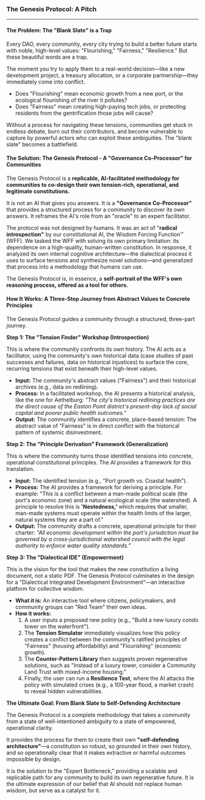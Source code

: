 
### **The Genesis Protocol: A Pitch**

---

#### **The Problem: The "Blank Slate" is a Trap**

Every DAO, every community, every city trying to build a better future starts with noble, high-level values: "Flourishing," "Fairness," "Resilience." But these beautiful words are a trap.

The moment you try to apply them to a real-world decision—like a new development project, a treasury allocation, or a corporate partnership—they immediately come into conflict.

* Does "Flourishing" mean economic growth from a new port, or the ecological flourishing of the river it pollutes?
* Does "Fairness" mean creating high-paying tech jobs, or protecting residents from the gentrification those jobs will cause?

Without a process for navigating these tensions, communities get stuck in endless debate, burn out their contributors, and become vulnerable to capture by powerful actors who can exploit these ambiguities. The "blank slate" becomes a battlefield.

#### **The Solution: The Genesis Protocol - A "Governance Co-Processor" for Communities**

The Genesis Protocol is a **replicable, AI-facilitated methodology for communities to co-design their own tension-rich, operational, and legitimate constitutions.**

It is not an AI that gives you answers. It is a **"Governance Co-Processor"** that provides a structured process for a community to discover its own answers. It reframes the AI's role from an "oracle" to an expert facilitator.

The protocol was not designed by humans. It was an act of "**radical introspection"** by our constitutional AI, the Wisdom Forcing Function™ (WFF). We tasked the WFF with solving its own primary limitation: its dependence on a high-quality, human-written constitution. In response, it analyzed its own internal cognitive architecture—the dialectical process it uses to surface tensions and synthesize novel solutions—and generalized that process into a methodology that humans can use.

The Genesis Protocol is, in essence, a **self-portrait of the WFF's own reasoning process, offered as a tool for others.**

#### **How It Works: A Three-Step Journey from Abstract Values to Concrete Principles**

The Genesis Protocol guides a community through a structured, three-part journey.

**Step 1: The "Tension Finder" Workshop (Introspection)**

This is where the community confronts its own history. The AI acts as a facilitator, using the community's own historical data (case studies of past successes and failures, data on historical injustices) to surface the core, recurring tensions that exist beneath their high-level values.

* **Input:** The community's abstract values ("Fairness") and their historical archives (e.g., data on redlining).
* **Process:** In a facilitated workshop, the AI presents a historical analysis, like the one for Aethelburg: *"The city's historical redlining practices are the direct cause of the Easton Point district's present-day lack of social capital and poorer public health outcomes."*
* **Output:** The community identifies a concrete, place-based tension: The abstract value of "Fairness" is in direct conflict with the historical pattern of systemic disinvestment.

**Step 2: The "Principle Derivation" Framework (Generalization)**

This is where the community turns those identified tensions into concrete, operational constitutional principles. The AI provides a framework for this translation.

* **Input:** The identified tension (e.g., "Port growth vs. Coastal health").
* **Process:** The AI provides a framework for deriving a principle. For example: "This is a conflict between a man-made political scale (the port's economic zone) and a natural ecological scale (the watershed). A principle to resolve this is **'Nestedness,'** which requires that smaller, man-made systems must operate within the health limits of the larger, natural systems they are a part of."
* **Output:** The community drafts a concrete, operational principle for their charter: *"All economic development within the port's jurisdiction must be governed by a cross-jurisdictional watershed council with the legal authority to enforce water quality standards."*

**Step 3: The "Dialectical IDE" (Empowerment)**

This is the vision for the tool that makes the new constitution a living document, not a static PDF. The Genesis Protocol culminates in the design for a "Dialectical Integrated Development Environment"—an interactive platform for collective wisdom.

* **What it is:** An interactive tool where citizens, policymakers, and community groups can "Red Team" their own ideas.
* **How it works:**
  1. A user inputs a proposed new policy (e.g., "Build a new luxury condo tower on the waterfront").
  2. The **Tension Simulator** immediately visualizes how this policy creates a conflict between the community's ratified principles of "Fairness" (housing affordability) and "Flourishing" (economic growth).
  3. The **Counter-Pattern Library** then suggests proven regenerative solutions, such as "Instead of a luxury tower, consider a Community Land Trust with mixed-income housing."
  4. Finally, the user can run a **Resilience Test**, where the AI attacks the policy with simulated crises (e.g., a 100-year flood, a market crash) to reveal hidden vulnerabilities.

**The Ultimate Goal: From Blank Slate to Self-Defending Architecture**

The Genesis Protocol is a complete methodology that takes a community from a state of well-intentioned ambiguity to a state of empowered, operational clarity.

It provides the process for them to create their own **"self-defending architecture"**—a constitution so robust, so grounded in their own history, and so operationally clear that it makes extractive or harmful outcomes impossible by design.

It is the solution to the "Expert Bottleneck," providing a scalable and replicable path for any community to build its own regenerative future. It is the ultimate expression of our belief that AI should not replace human wisdom, but serve as a catalyst for it.
